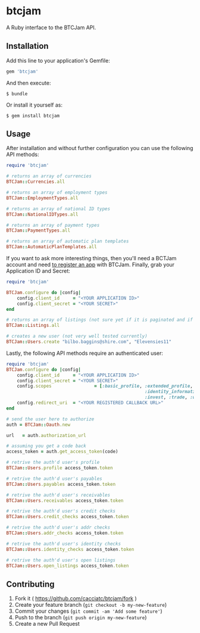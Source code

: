 # btcjam

A Ruby interface to the BTCJam API.

## Installation

Add this line to your application's Gemfile:

```ruby
gem 'btcjam'
```

And then execute:

    $ bundle

Or install it yourself as:

    $ gem install btcjam

## Usage

After installation and without further configuration you can use the following API methods:

```ruby
require 'btcjam'

# returns an array of currencies
BTCJam::Currencies.all

# returns an array of employment types
BTCJam::EmploymentTypes.all

# returns an array of national ID types
BTCJam::NationalIDTypes.all

# returns an array of payment types
BTCJam::PaymentTypes.all

# returns an array of automatic plan templates
BTCJam::AutomaticPlanTemplates.all
```

If you want to ask more interesting things, then you'll need a BCTJam account and need [to register an app](https://btcjam.com/oauth/applications) with BTCJam. Finally, grab your Application ID and Secret:

```ruby
require 'btcjam'

BTCJam.configure do |config|
	config.client_id     = "<YOUR APPLICATION ID>"
	config.client_secret = "<YOUR SECRET>"
end

# returns an array of listings (not sure yet if it is paginated and if so how)
BTCJam::Listings.all

# creates a new user (not very well tested currently)
BTCJam::Users.create "bilbo.baggins@shire.com", "Elevensies11"
```

Lastly, the following API methods require an authenticated user:

```ruby
require 'btcjam'
BTCJam.configure do |config|
	config.client_id     = "<YOUR APPLICATION ID>"
	config.client_secret = "<YOUR SECRET>"
	config.scopes				 = [:basic_profile, :extended_profile, :make_loan,
													:identity_information, :address_information, :income_information,
													:invest, :trade, :withdraw, :submit_documents, :manage_references]
	config.redirect_uri  = "<YOUR REGISTERED CALLBACK URL>"
end

# send the user here to authorize
auth = BTCJam::Oauth.new

url   = auth.authorization_url

# assuming you get a code back
access_token = auth.get_access_token(code)

# retrive the auth'd user's profile
BTCJam::Users.profile access_token.token

# retrive the auth'd user's payables
BTCJam::Users.payables access_token.token

# retrive the auth'd user's receivables
BTCJam::Users.receivables access_token.token

# retrive the auth'd user's credit checks
BTCJam::Users.credit_checks access_token.token

# retrive the auth'd user's addr checks
BTCJam::Users.addr_checks access_token.token

# retrive the auth'd user's identity checks
BTCJam::Users.identity_checks access_token.token

# retrive the auth'd user's open listings
BTCJam::Users.open_listings access_token.token
```

## Contributing

1. Fork it ( https://github.com/cacciatc/btcjam/fork )
2. Create your feature branch (`git checkout -b my-new-feature`)
3. Commit your changes (`git commit -am 'Add some feature'`)
4. Push to the branch (`git push origin my-new-feature`)
5. Create a new Pull Request
